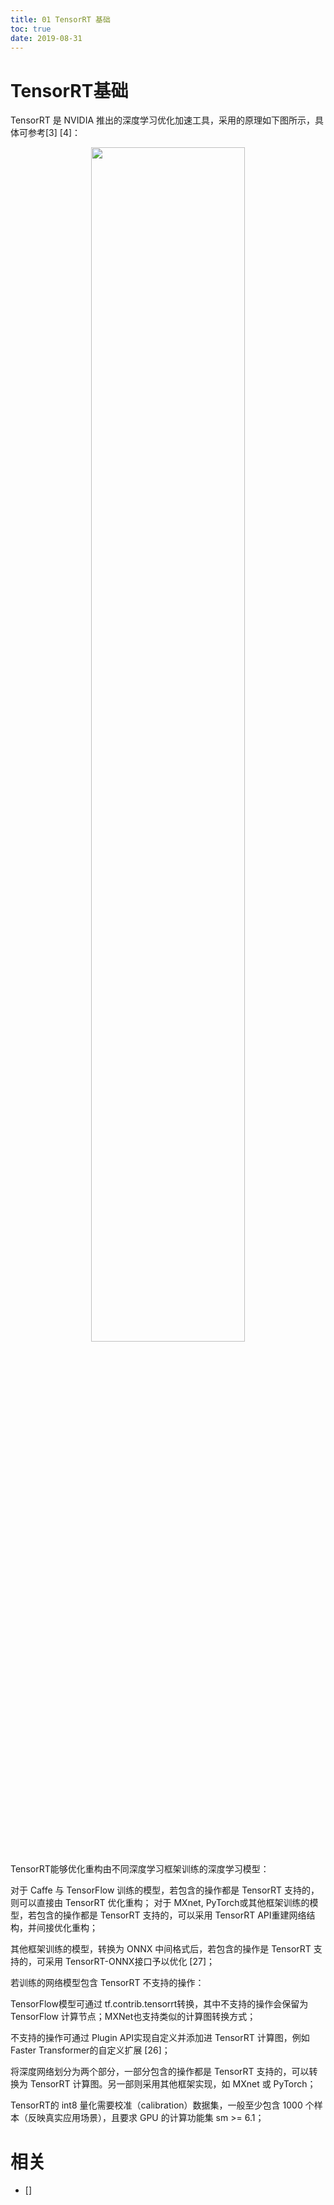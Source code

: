 ```yaml
---
title: 01 TensorRT 基础
toc: true
date: 2019-08-31
---
```

# TensorRT基础

TensorRT 是 NVIDIA 推出的深度学习优化加速工具，采用的原理如下图所示，具体可参考[3] [4]：

<p align="center">
    <img width="70%" height="70%" src="http://images.iterate.site/blog/image/20190829/5IeV8p3ejnJg.png?imageslim">
</p>

TensorRT能够优化重构由不同深度学习框架训练的深度学习模型：

对于 Caffe 与 TensorFlow 训练的模型，若包含的操作都是 TensorRT 支持的，则可以直接由 TensorRT 优化重构；
对于 MXnet, PyTorch或其他框架训练的模型，若包含的操作都是 TensorRT 支持的，可以采用 TensorRT API重建网络结构，并间接优化重构；

其他框架训练的模型，转换为 ONNX 中间格式后，若包含的操作是 TensorRT 支持的，可采用 TensorRT-ONNX接口予以优化 [27]；

若训练的网络模型包含 TensorRT 不支持的操作：

TensorFlow模型可通过 tf.contrib.tensorrt转换，其中不支持的操作会保留为 TensorFlow 计算节点；MXNet也支持类似的计算图转换方式；

不支持的操作可通过 Plugin API实现自定义并添加进 TensorRT 计算图，例如 Faster Transformer的自定义扩展 [26]；

将深度网络划分为两个部分，一部分包含的操作都是 TensorRT 支持的，可以转换为 TensorRT 计算图。另一部则采用其他框架实现，如 MXnet 或 PyTorch；

TensorRT的 int8 量化需要校准（calibration）数据集，一般至少包含 1000 个样本（反映真实应用场景），且要求 GPU 的计算功能集 sm >= 6.1；



# 相关

- []

